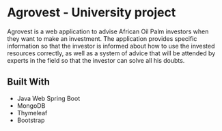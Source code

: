 # Agrovest - University project

Agrovest is a web application to advise African Oil Palm investors when they want to make an investment. The application provides specific information so that the investor is informed about how to use the invested resources correctly, as well as a system of advice that will be attended by experts in the field so that the investor can solve all his doubts.  

## Built With

* Java Web Spring Boot 
* MongoDB
* Thymeleaf 
* Bootstrap
